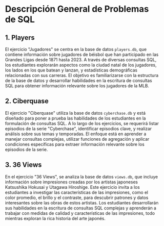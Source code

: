 # Descripción General de Problemas de SQL

## 1. Players

El ejercicio "Jugadores" se centra en la base de datos `players.db`, que contiene información sobre jugadores de béisbol que han participado en las Grandes Ligas desde 1871 hasta 2023. A través de diversas consultas SQL, los estudiantes explorarán aspectos como la ciudad natal de los jugadores, los lados en los que batean y lanzan, y estadísticas demográficas relacionadas con sus carreras. El objetivo es familiarizarse con la estructura de la base de datos y desarrollar habilidades en la escritura de consultas SQL para obtener información relevante sobre los jugadores de la MLB.

## 2. Ciberquase

El ejercicio "Ciberquase" utiliza la base de datos `cyberchase.db` y está diseñado para poner a prueba las habilidades de los estudiantes en la formulación de consultas SQL. A lo largo de los ejercicios, se requerirá listar episodios de la serie "Cyberchase", identificar episodios clave, y realizar análisis sobre sus temas y temporadas. El enfoque está en aprender a manejar consultas complejas, utilizar funciones de agregación y aplicar condiciones específicas para extraer información relevante sobre los episodios de la serie.

## 3. 36 Views

En el ejercicio "36 Views", se analiza la base de datos `views.db`, que incluye información sobre impresiones creadas por los artistas japoneses Katsushika Hokusai y Utagawa Hiroshige. Este ejercicio invita a los estudiantes a investigar las características de las impresiones, como el color promedio, el brillo y el contraste, para descubrir patrones y datos interesantes sobre las obras de estos artistas. Los estudiantes desarrollarán sus habilidades en la escritura de consultas SQL complejas y aprenderán a trabajar con medidas de calidad y características de las impresiones, todo mientras exploran la rica historia del arte japonés.
